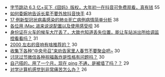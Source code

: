 - [字节跳动 6.3 亿+买下《囧妈》版权，大年初一在抖音可免费观看，真有钱](https://www.v2ex.com/t/640138) 55
- [如何委婉地告诉长辈不要外放抖音快手](https://www.v2ex.com/t/640150) 43
- [17 例新型冠状病毒感染的肺炎死亡病例病情简单分析](https://www.v2ex.com/t/640127) 38
- [各位用 iMac 进来说说配置以及使用感受呗](https://www.v2ex.com/t/640135) 36
- [身份证在火车的候车大厅丢了，大致也知道丢失位置，能让车站派出所给调监控看看吗？](https://www.v2ex.com/t/640122) 31
- [2000 左右的音响有啥推荐的？](https://www.v2ex.com/t/640130) 30
- [收集下各种“中央号召”来劝告家里人春节不要聚会吧~](https://www.v2ex.com/t/640146) 30
- [讨厌过节微信各种祝福轰炸是性格有问题吗？](https://www.v2ex.com/t/640171) 30
- [自己搭的，用了一个月，现在 ping 不通，是被墙了吗？？](https://www.v2ex.com/t/640195) 29
- [对学计算机感觉到非常痛苦怎么办？](https://www.v2ex.com/t/640186) 26
